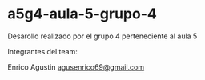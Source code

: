 # a5g4-aula-5-grupo-4
Desarollo realizado por el grupo 4 perteneciente al aula 5

Integrantes del team:

Enrico Agustin    agusenrico69@gmail.com
